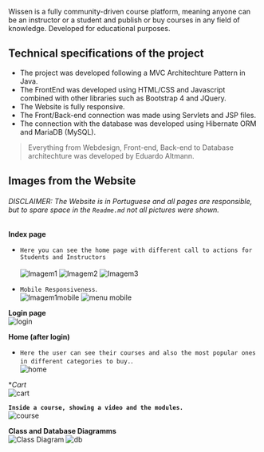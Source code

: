 Wissen is a fully community-driven course platform, meaning anyone can be an instructor or a student and publish or buy courses in any field of knowledge.
Developed for educational purposes.

## Technical specifications of the project

 - The project was developed following a MVC Architechture Pattern in Java.
 - The FrontEnd was developed using HTML/CSS and Javascript combined with other libraries such as Bootstrap 4 and JQuery.
 - The Website is fully responsive.
 - The Front/Back-end connection was made using Servlets and JSP files.
 - The connection with the database was developed using Hibernate ORM and MariaDB (MySQL).
 
 > Everything from Webdesign, Front-end, Back-end to Database architechture was developed by Eduardo Altmann.
 
 ## Images from the Website
 ###### *DISCLAIMER*: The Website is in Portuguese and all pages are responsible, but to spare space in the `Readme.md` not all pictures were shown.
 
**Index page**<br>
 - `Here you can see the home page with different call to actions for Students and Instructors`<br><br>
![Imagem1](https://user-images.githubusercontent.com/70068324/201413004-dd2afac8-671d-4843-b4b2-30c54730ae17.png)
![Imagem2](https://user-images.githubusercontent.com/70068324/201413040-b4af507b-73c9-48e3-ac3f-b4e7ef13bdd0.png)
![Imagem3](https://user-images.githubusercontent.com/70068324/201413051-50033386-f780-4549-9498-d1dde53f1c72.png)

 - `Mobile Responsiveness`. <br>
![Imagem1mobile](https://user-images.githubusercontent.com/70068324/201413505-70300aa0-b267-4512-aa06-736427f31b84.png)
![menu mobile](https://user-images.githubusercontent.com/70068324/201413927-7d36e166-771c-49cb-94ae-bf33a07609a9.png)

**Login page**<br>
![login](https://user-images.githubusercontent.com/70068324/201414029-9fe37bc7-6fde-4a5b-a5e0-bb7f30e6c6e6.png)

**Home (after login)**<br>
 - `Here the user can see their courses and also the most popular ones in different categories to buy.`. <br>
![home](https://user-images.githubusercontent.com/70068324/201414157-9425ecf6-d12e-47d2-ac05-97c26a63b9e1.png)

**Cart*<br>
![cart](https://user-images.githubusercontent.com/70068324/201414407-909f11cf-64b4-4f22-acb1-f1e9f4ac9839.png)

**`Inside a course, showing a video and the modules.`**<br>
![course](https://user-images.githubusercontent.com/70068324/201414498-8af72310-3e3a-4d67-a2c3-c608ca9b5c0c.png)

**Class and Database Diagramms**<br>
![Class Diagram](https://user-images.githubusercontent.com/70068324/201414740-5794a39e-455c-4825-aaa8-8b9bfeb2697e.png)
![db](https://user-images.githubusercontent.com/70068324/201414781-f25ca7d0-abcd-4e86-86c5-81b7d02711c4.png)






 
